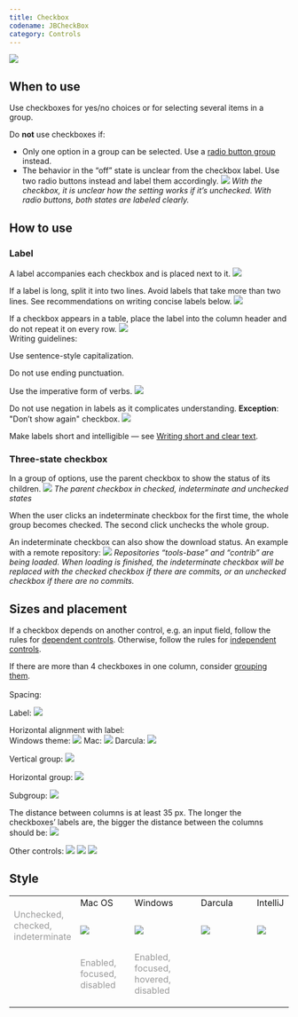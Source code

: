 ```yaml
---
title: Checkbox
codename: JBCheckBox
category: Controls
---
```


![]({{site.baseurl}}/images/checkbox/checkbox_example.png)

## When to use

Use checkboxes for yes/no choices or for selecting several items in a group.

Do **not** use checkboxes if:
* Only one option in a group can be selected. Use a [radio button group]({{site.baseurl}}/controls/radio_button) instead.
* The behavior in the “off” state is unclear from the checkbox label. Use two radio buttons instead and label them accordingly.
![]({{site.baseurl}}/images/checkbox/when_to_use.png)
*With the checkbox, it is unclear how the setting works if it’s unchecked. With radio buttons, both states are labeled clearly.*


## How to use

### Label

A label accompanies each checkbox and is placed next to it.
![]({{site.baseurl}}/images/checkbox/checkbox_label.png)

If a label is long, split it into two lines. Avoid labels that take more than two lines. See recommendations on writing concise labels below.
![]({{site.baseurl}}/images/checkbox/label_twoline.png)

If a checkbox appears in a table, place the label into the column header and do not repeat it on every row.
![]({{site.baseurl}}/images/checkbox/checkbox_table.png)
<br/>
Writing guidelines:

Use sentence-style capitalization. 

Do not use ending punctuation.

Use the imperative form of verbs.
![]({{site.baseurl}}/images/checkbox/label_short.png)

Do not use negation in labels as it complicates understanding. **Exception**: "Don’t show again" checkbox.
![]({{site.baseurl}}/images/checkbox/label_answeryes.png)

Make labels short and intelligible — see [Writing short and clear text]({{site.baseurl}}/text/writing_short).


### Three-state checkbox

In a group of options, use the parent checkbox to show the status of its children.
![]({{site.baseurl}}/images/checkbox/indeterminate_checkbox.png)
*The parent checkbox in checked, indeterminate and unchecked states*

When the user clicks an indeterminate checkbox for the first time, the whole group becomes checked. The second click unchecks the whole group.

An indeterminate checkbox can also show the download status. An example with a remote repository:
![]({{site.baseurl}}/images/checkbox/indeterminate_status.png)
*Repositories “tools-base” and “contrib” are being loaded. When loading is finished, the indeterminate checkbox will be replaced with the checked checkbox if there are commits, or an unchecked checkbox if there are no commits.*


## Sizes and placement

If a checkbox depends on another control, e.g. an input field, follow the rules for [dependent controls]({{site.baseurl}}/principles/layout/#lay-out-dependent-controls). Otherwise, follow the rules for [independent controls]({{site.baseurl}}/principles/layout/#arrange-independent-controls).

If there are more than 4 checkboxes in one column, consider [grouping them]({{site.baseurl}}/principles/layout/#group-controls).  
<br/>
Spacing:

Label:
![]({{site.baseurl}}/images/checkbox/spacing_label.png)

Horizontal alignment with label:  
Windows theme:
![]({{site.baseurl}}/images/checkbox/spacing_horizontal_win.png)
Mac:
![]({{site.baseurl}}/images/checkbox/spacing_horizontal_mac.png)
Darcula:
![]({{site.baseurl}}/images/checkbox/spacing_horizontal_darcula.png)

Vertical group:
![]({{site.baseurl}}/images/checkbox/spacing_vertical.png)

Horizontal group:
![]({{site.baseurl}}/images/checkbox/spacing_horizontal_group.png)

Subgroup:
![]({{site.baseurl}}/images/checkbox/spacing_subgroup.png)

The distance between columns is at least 35 px. The longer the checkboxes’ labels are, the bigger the distance between the columns should be:
![]({{site.baseurl}}/images/checkbox/placement_two_columns.png)

Other controls:
![]({{site.baseurl}}/images/checkbox/spacing_combobox.png)
![]({{site.baseurl}}/images/checkbox/spacing_longlabel.png)
![]({{site.baseurl}}/images/checkbox/spacing_line.png)


## Style
<table>
<col width="21%">
<col width="20%">
<col width="25%">
<col width="21%">
<col width="21%">
    <tr>
        <td>  </td>
        <td style="margin-left: 20px"> Mac OS </td>
        <td> Windows </td>
        <td> Darcula </td>
        <td> IntelliJ </td>
    </tr>
    <tr>
        <td> <p style="color: #999999; margin-top: -5px"> Unchecked,<br style="line-height:12px"/> checked,<br style="line-height:12px"/> indeterminate </p></td>
        <td> <img src="{{site.baseurl}}/images/checkbox/checkboxes-macos.png" style="margin: -5px 0 0 0"></td>
        <td> <img src="{{site.baseurl}}/images/checkbox/checkboxes-windows.png" style="margin: -5px 0 0 0"></td>
        <td> <img src="{{site.baseurl}}/images/checkbox/checkboxes-darcula.png" style="margin: -5px 0 0 0"></td>
        <td> <img src="{{site.baseurl}}/images/checkbox/checkboxes-intellij.png" style="margin: -5px 0 0 0"></td>
    </tr>
    <tr>
        <td>  </td>
        <td> <p style="color: #999999; margin-top: -5px;"> Enabled,<br style="line-height:12px"/> focused,<br style="line-height:12px"/> disabled </p> </td>
        <td> <p style="color: #999999; margin-top: -5px;"> Enabled,<br style="line-height:12px"/> focused,<br style="line-height:12px"/> hovered,<br style="line-height:12px"/> disabled </p> </td>
        <td>   </td>
        <td>   </td>        
    </tr>    
</table>

<!--
### Colors
<p class="noanchor"> The color keys can be used only in a UI theme plugin. </p>

<table>
 <col width="50%">
      <tr class="table-line">
         <td> Unchecked background </td>
         <td> Checkbox.Background.Default <br/>
              Checkbox.Background.Default.Dark </td>
     </tr>
     <tr class="table-line">
         <td> Checked background </td>
         <td> Checkbox.Background.Selected <br/>
              Checkbox.Background.Selected.Dark
         </td>
     </tr>
     <tr class="table-line">
         <td> Disabled background </td>
         <td> Checkbox.Background.Disabled <br/>
              Checkbox.Background.Disabled.Dark
         </td>
     </tr>
     <tr class="table-line">
         <td> Unchecked border </td>
         <td> Checkbox.Border.Default <br/>
              Checkbox.Border.Default.Dark 
         </td>
     </tr>
     <tr class="table-line">
         <td> Checked border </td>
         <td> Checkbox.Border.Selected <br/>
              Checkbox.Border.Selected.Dark 
         </td>
     </tr> 
     <tr class="table-line">
         <td> Disabled border </td>
         <td> Checkbox.Border.Disabled <br/>
              Checkbox.Border.Disabled.Dark 
         </td>
     </tr>
     <tr class="table-line">
          <td> Focused inner 1px border for unchecked state </td>
          <td> Checkbox.Focus.Thin.Default <br/>
               Checkbox.Focus.Thin.Default.Dark 
          </td>
      </tr>
      <tr class="table-line">
          <td> Focused inner 1px border for checked state </td>
          <td> Checkbox.Focus.Thin.Selected <br/>
               Checkbox.Focus.Thin.Selected.Dark
          </td>
      </tr>
      <tr class="table-line">
          <td> Focused outer 2px border </td>
          <td> Checkbox.Focus.Wide <br/>
               Checkbox.Focus.Wide.Dark
          </td>
      </tr>
      <tr class="table-line">
          <td> Checkmark fill </td>
          <td> Checkbox.Foreground.Selected <br/>
               Checkbox.Foreground.Selected.Dark 
          </td>
      </tr>
      <tr>
          <td> Disabled checkmark fill </td>
          <td> Checkbox.Foreground.Disabled <br/>
               Checkbox.Foreground.Disabled.Dark
          </td>
      </tr>             
</table>
-->